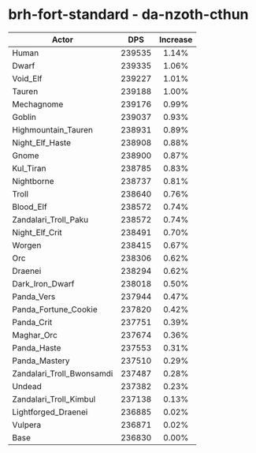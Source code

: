 # brh-fort-standard - da-nzoth-cthun
| Actor | DPS | Increase |
|---|:---:|:---:|
|Human|239535|1.14%|
|Dwarf|239335|1.06%|
|Void_Elf|239227|1.01%|
|Tauren|239188|1.00%|
|Mechagnome|239176|0.99%|
|Goblin|239037|0.93%|
|Highmountain_Tauren|238931|0.89%|
|Night_Elf_Haste|238908|0.88%|
|Gnome|238900|0.87%|
|Kul_Tiran|238785|0.83%|
|Nightborne|238737|0.81%|
|Troll|238640|0.76%|
|Blood_Elf|238572|0.74%|
|Zandalari_Troll_Paku|238572|0.74%|
|Night_Elf_Crit|238491|0.70%|
|Worgen|238415|0.67%|
|Orc|238306|0.62%|
|Draenei|238294|0.62%|
|Dark_Iron_Dwarf|238018|0.50%|
|Panda_Vers|237944|0.47%|
|Panda_Fortune_Cookie|237820|0.42%|
|Panda_Crit|237751|0.39%|
|Maghar_Orc|237674|0.36%|
|Panda_Haste|237553|0.31%|
|Panda_Mastery|237510|0.29%|
|Zandalari_Troll_Bwonsamdi|237487|0.28%|
|Undead|237382|0.23%|
|Zandalari_Troll_Kimbul|237138|0.13%|
|Lightforged_Draenei|236885|0.02%|
|Vulpera|236871|0.02%|
|Base|236830|0.00%|
